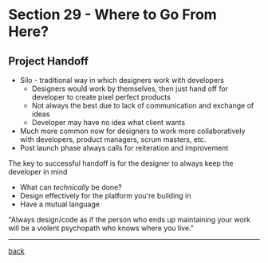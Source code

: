 # Section 29 - Where to Go From Here?

## Project Handoff

- Silo - traditional way in which designers work with developers
  - Designers would work by themselves, then just hand off for developer to create pixel perfect products
  - Not always the best due to lack of communication and exchange of ideas
  - Developer may have no idea what client wants
- Much more common now for designers to work more collaboratively with developers, product managers, scrum masters, etc.
- Post launch phase always calls for reiteration and improvement

The key to successful handoff is for the designer to always keep the developer in mind

- What can *technically* be done?
- Design effectively for the platform you're building in
- Have a mutual language

"Always design/code as if the person who ends up maintaining your work will be a violent psychopath who knows where you live."

- - -

[back](../README.md)
